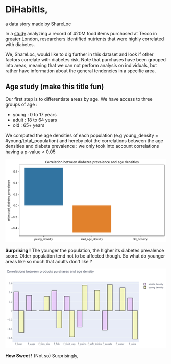# DiHabitIs,
a data story made by ShareLoc

In a [study](https://www.ncbi.nlm.nih.gov/pmc/articles/PMC7029018/) analyzing a record of 420M food items purchased at Tesco in greater London, researchers identified nutrients that were highly correlated with diabetes. 

We, ShareLoc, would like to dig further in this dataset and look if other factors correlate with diabetes risk. 
Note that purchases have been grouped into areas, meaning that we can not perform analysis on individuals, but rather have information about the general tendencies in a specific area.  

## Age study (make this title fun)

Our first step is to differentiate areas by age. We have access to three groups of age : 
- young : 0 to 17 years
- adult : 18 to 64 years
- old   : 65+ years

We computed the age densities of each population (e.g young_density = #young/total_population) and hereby plot the correlations between the age densities and diabets prevalence : we only took into account correlations having a p-value < 0.05

![Alt](pics/corr_age_diab.png)

**Surprising !** The younger the population, the higher its diabetes prevalence score. Older population tend not to be affected though. So what do younger areas like so much that adults don't like ?  

![Alt](pics/corr_prod_age.jpg)

**How Sweet !**
(Not so) Surprisingly, 
